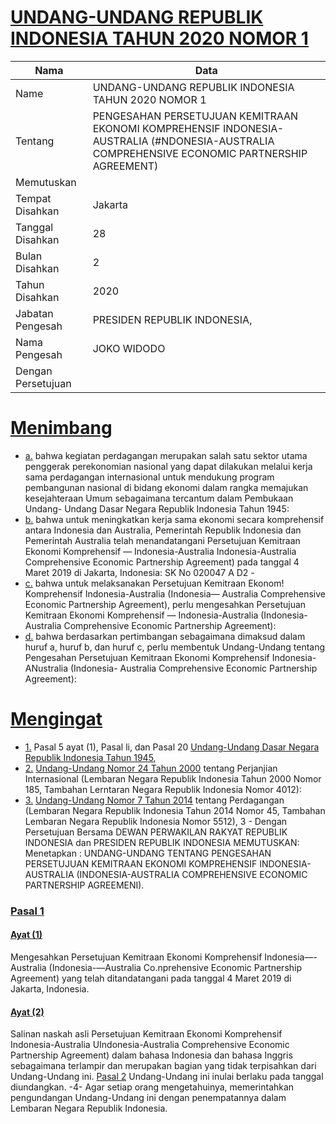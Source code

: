 # [UNDANG-UNDANG REPUBLIK INDONESIA TAHUN 2020 NOMOR 1](http://example.org/legal/peraturan/uu/2020/1)

| Nama | Data |
| ------ | ----- |
|Name|UNDANG-UNDANG REPUBLIK INDONESIA TAHUN 2020 NOMOR 1|
|Tentang| PENGESAHAN PERSETUJUAN KEMITRAAN EKONOMI KOMPREHENSIF INDONESIA-AUSTRALIA (#NDONESIA-AUSTRALIA COMPREHENSIVE ECONOMIC PARTNERSHIP AGREEMENT)|
|Memutuskan||
|Tempat Disahkan|Jakarta|
|Tanggal Disahkan|28|
|Bulan Disahkan|2|
|Tahun Disahkan|2020|
|Jabatan Pengesah|PRESIDEN REPUBLIK INDONESIA,|
|Nama Pengesah|JOKO WIDODO|
|Dengan Persetujuan||
# [Menimbang](http://example.org/legal/peraturan/uu/2020/1/menimbang)

* [a.](http://example.org/legal/peraturan/uu/2020/1/menimbang/huruf/a) bahwa kegiatan perdagangan merupakan salah satu sektor utama penggerak perekonomian nasional yang dapat dilakukan melalui kerja sama perdagangan internasional untuk mendukung program pembangunan nasional di bidang ekonomi dalam rangka memajukan kesejahteraan Umum sebagaimana tercantum dalam Pembukaan Undang- Undang Dasar Negara Republik Indonesia Tahun 1945:
* [b.](http://example.org/legal/peraturan/uu/2020/1/menimbang/huruf/b) bahwa untuk meningkatkan kerja sama ekonomi secara komprehensif antara Indonesia dan Australia, Pemerintah Republik Indonesia dan Pemerintah Australia telah menandatangani Persetujuan Kemitraan Ekonomi Komprehensif — Indonesia-Australia Indonesia-Australia Comprehensive Economic Partnership Agreement) pada tanggal 4 Maret 2019 di Jakarta, Indonesia: SK No 020047 A D2 -
* [c.](http://example.org/legal/peraturan/uu/2020/1/menimbang/huruf/c) bahwa untuk melaksanakan Persetujuan Kemitraan Ekonom! Komprehensif Indonesia-Australia (Indonesia— Australia Comprehensive Economic Partnership Agreement), perlu mengesahkan Persetujuan Kemitraan Ekonomi Komprehensif — Indonesia-Australia (Indonesia-Australia Comprehensive Economic Partnership Agreement):
* [d.](http://example.org/legal/peraturan/uu/2020/1/menimbang/huruf/d) bahwa berdasarkan pertimbangan sebagaimana dimaksud dalam huruf a, huruf b, dan huruf c, perlu membentuk Undang-Undang tentang Pengesahan Persetujuan Kemitraan Ekonomi Komprehensif Indonesia-ANustralia (Indonesia- Australia Comprehensive Economic Partnership Agreement):
# [Mengingat](http://example.org/legal/peraturan/uu/2020/1/mengingat)

* [1.](http://example.org/legal/peraturan/uu/2020/1/mengingat/huruf/0001) Pasal 5 ayat (1), Pasal li, dan Pasal 20 [Undang-Undang Dasar Negara Republik Indonesia Tahun 1945](http://example.org/legal/peraturan/uu),
* [2.](http://example.org/legal/peraturan/uu/2020/1/mengingat/huruf/0002) [Undang-Undang Nomor 24 Tahun 2000](http://example.org/legal/peraturan/uu/2000/24) tentang Perjanjian Internasional (Lembaran Negara Republik Indonesia Tahun 2000 Nomor 185, Tambahan Lerntaran Negara Republik Indonesia Nomor 4012):
* [3.](http://example.org/legal/peraturan/uu/2020/1/mengingat/huruf/0003) [Undang-Undang Nomor 7 Tahun 2014](http://example.org/legal/peraturan/uu/2014/7) tentang Perdagangan (Lembaran Negara Republik Indonesia Tahun 2014 Nomor 45, Tambahan Lembaran Negara Republik Indonesia Nomor 5512), 3 - Dengan Persetujuan Bersama DEWAN PERWAKILAN RAKYAT REPUBLIK INDONESIA dan PRESIDEN REPUBLIK INDONESIA MEMUTUSKAN: Menetapkan : UNDANG-UNDANG TENTANG PENGESAHAN PERSETUJUAN KEMITRAAN EKONOMI KOMPREHENSIF INDONESIA- AUSTRALIA (INDONESIA-AUSTRALIA COMPREHENSIVE ECONOMIC PARTNERSHIP AGREEMENI).

### [Pasal 1](http://example.org/legal/peraturan/uu/2020/1/pasal/0001)

#### [Ayat (1)](http://example.org/legal/peraturan/uu/2020/1/pasal/0001/versi/20200228/ayat/0001)
Mengesahkan Persetujuan Kemitraan Ekonomi Komprehensif Indonesia—-Australia (Indonesia-—Australia Co.nprehensive Economic Partnership Agreement) yang telah ditandatangani pada tanggal 4 Maret 2019 di Jakarta, Indonesia.

#### [Ayat (2)](http://example.org/legal/peraturan/uu/2020/1/pasal/0001/versi/20200228/ayat/0002)
Salinan naskah asli Persetujuan Kemitraan Ekonomi Komprehensif Indonesia-Australia UIndonesia-Australia Comprehensive Economic Partnership Agreement) dalam bahasa Indonesia dan bahasa Inggris sebagaimana terlampir dan merupakan bagian yang tidak terpisahkan dari Undang-Undang ini. [Pasal 2](http://example.org/legal/peraturan/uu/2020/1/pasal/0002) Undang-Undang ini inulai berlaku pada tanggal diundangkan. -4- Agar setiap orang mengetahuinya, memerintahkan pengundangan Undang-Undang ini dengan penempatannya dalam Lembaran Negara Republik Indonesia.
